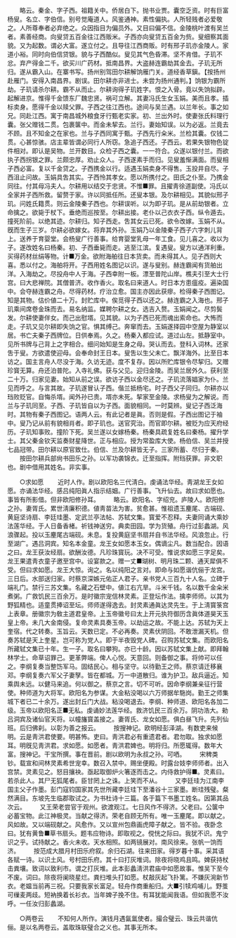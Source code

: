 <!-- { "loadSidebar": true } -->
　　略云。秦金、字子西。祖籍关中。侨居白下。抛书业贾。囊空乏资。时有巨富杨叟。名立、字伯信。别号觉庵道人。风鉴通神。素性偏执。人所轻贱者必爱敬之。人所尊奉者必弃绝之。众因指目为偏员外。又目曰偏不信。金陵桃叶渡有吴兰者。素善经商。向叟贷五百金往江西贩米。子西亦向叟贷五百金为赀。叟细察其面貌。又为起数。谓必大富。遂立付之。且导往江西商贩。时有邢子玑亦金陵人。家道小裕。同时向伯信贷银。貌与子西酷似。叟见其气色昏滞。坚不肯借。子玑不忿。弃产得金二千。欲买川广药材。抵南昌界。大盗赫连霸劫其金去。子玑无所归。遂从霸入山。在寨书写。扬州别驾田尔耕解饷雁门关。道经香草鎭。【按扬州赴雁门。安得入南昌界。剧误。田尔耕亦非进士。未尝为扬州通判。】饷银为霸所劫。子玑请杀尔耕。霸不从而止。尔耕询得子玑姓字。恨之入骨。竟以失饷拟辟。起解进京。惟得千金馈东厂魏忠贤。祸可立解。其妻冯氏生女玉娟。美而且孝。插标卖身。愿得千金以赎父罪。子西之往江西也。途间与吴兰遇。以兰年长。事之如兄。同赴江西。寓于南昌城外粮食牙行甄老实家。初、兰出外时。使妻张氏料理行囊。张父赠钱二贯。包裹箧中。而金未挈去。兰行。妻始知误。以为必返。兰竟去不顾。且不知金之在家也。兰与子西同寓于甄。子西先行籴米。兰检其囊。仅钱二贯。心甚惊骇。店主辈皆谓必同行人所窃。急追子西还。子西云。若果失银物色锭件相对。即认是吴物。兰开数目。众检子西之囊。一一符合。众遂以银付兰。而欲执子西拐银之罪。兰颇忠厚。劝止众人。子西遂素手而归。见叟羞惭满面。而叟相子西必富。复以千金贷之。子西携金以行。适遇玉娟卖身不得售。玉投井自尽。子西沮止问故。玉娟具吿其实。子西怜其孝女。愿以所携付之。田氏之仆至。乃携金同往。付其母冯夫人。尔耕用以结交于忠贤。不惟■罪。且擢靑徐道副使。冯氏以全家并子西所救。留赘于家。许以同抵任所。还叟本银。及尔耕相见。其貌似邢子玑。问姓氏籍贯。则云金陵秦子西也。尔耕误听。以为即子玑。是从前劫银者。立命擒之。欲毙于杖下。垂绝而巡按至。尔耕出接。老仆以己衣衣子西。纵令遁去。撞死阶前。以绝其迹。尔耕归。知子西走。吿其女云已死。欲令改嫁。玉娟不从。旣而生子三岁。尔耕必欲嫁女。将弃其外孙。玉娟乃以金陵秦子西子六字刺儿背上。送养于育婴堂。会杨叟广行善事。给育婴堂乳母一年工食。见儿喜之。收以为子。遂改姓名曰杨秦。初、子西垂毙而走。逃至江滨。复遇叟。叟方以通洋利重。买得药材丝绢等物。计■万金。欲附海舶往日本货卖。而未得其人。见子西则大喜。悉以付之。海舶将开。子西用姓名图记以识。遂与叟别。赫连霸闻有货舶出洋。入海劫之。尽投舟中人于海。子西幸附一板。漂至普陀山岸。樵夫引至大士行宫。曰大悲禅院。其僧普济。收作香火。取名曰来道人。时日本方患瘟疫。遍染国中。会夺赫连霸之舟。尽得药材。疗治立愈。国主亦因此获瘳。检得秦子西图记。知是其物。估价値二十万。封贮库中。俟觅得子西以还之。赫连霸之入海也。邢子玑乘间席卷金珠而去。易名纳监。媒聘尔耕之女。选吉入赘。玉娟闻之。尽剪鬓发。尔耕使妻伴女。而己出慰壻。见其貌。以为子西已死而魂出索命也。大怖而走。子玑又见尔耕即失饷之官。惧其缚己。奔窜而去。玉娟遂择园中空屋为静室以居。书亡夫秦子西牌位。日供奉焉。久之。杨秦入都应试。道过山左。抵静室中。见所书牌与己背上之字相合。细问始知是生身之母。哭认而去。登科入词林。还家吿于叟。方欲遣使迎母。会奉命封王日本。叟吿以生父未亡。飘洋海外。比至日本访之。国主言舟人尽没于海。久访无迹。度不复存。因以所贮库银令尽挈归。又赠珍寳无算。舟还泊普陀。入寺礼佛。获与父见。迎归金陵。而吴兰居外久。获利至二十万。归家见妻。始知从前之误。欲访子西以金尽还之。子玑流落娼家为仆。兰见而呼之。与言其故。子玑遂冒认子西。偕兰抵杨宅。时子西父子同归。尔耕亦以珰败贬官。自悔杀壻。闻外孙已贵。壻亦未死。挈家至金陵。求杨叟为之解说。而兰与子玑同至。子西、子玑皆自以为子西。面貌相同。一时莫辨。叟记子西泛海时。其物有秦子西图记。语两人云。有此记者是眞。否则是假。子西出图记于袖中。叟乃记从前有貌相肖者。即子玑也。送官究治。而官即尔耕。被贬为应天府经历。子玑知事败。撞阶下死。吴兰遂以女嫁杨秦。杨秦具疏复姓名曰秦杨。擢升学士。其父秦金钦天监奏财星降世。正与相应。授为常盈库大使。杨伯信、吴兰并授七品冠带。田尔耕以原官致仕。伯信、兰及尔耕皆无子。三家所蓄、尽归于秦。 
　　按田尔耕兵部尙书田乐之孙。以军功袭锦衣。迁至指挥。附珰获罪。非文职也。剧中借用其姓名。非实事。 

　　○求如愿 
　　近时人作。剧以欧阳名三代淸白。虔诵法华经。靑湖龙王女如愿。亦诵法华经。感吕纯阳眞人指示结姻。广行善事。飞升仙去。故曰求如愿也。事皆有所影借。但非欧阳修孙耳。 
　　略云。欧阳名、字绍兖。庐陵人。欧阳修之孙。妻胥氏。累世淸廉积德。値靑苗法为害。贫愈甚。惟祖遗玉麈尾、古端砚、黄庭坚诗扇、李廷珪墨、定武兰亭法帖、苏轼文集。寳爱不忍释。夫妻同诵大乘妙法莲华经。于人日备香楮。祈钱神送穷。典卖田园。学为货殖。舟行过彭蠡湖。风浪骤起。投以玉麈尾古端砚。未息。复投黄庭坚书扇幷自书法华经。风浪忽止。行至湖广。遇吕洞宾。知名本金童。龙王女如愿本玉女。偶谪尘凡。数当配合。因语之曰。龙王获汝经扇。欲酬汝德。凡珍珠寳玩。决不可受。惟说求如愿三字足矣。龙王果遣靑衣童子邀至宫中。设宴款之。赠一丈■瑚树、明月珠二颗、通天犀俱不受。但曰求如愿。龙王大惊。询之。名以纯阳之言对。即命与如愿谐伉俪于龙宫。三日后。水部送归家。时蔡京深嫉元佑正人君子。亲书党人三百九十人名。立碑于端礼门。禁行三苏文集。名藏之石壁中。値江右亢旱。斗米千钱。名以数千金籴米煮粥。广救饥民三百余万。是时徽宗宠信林灵素。正登坛作法。擒李师师。以其为野狐精也。适童贯捧诏至坛。师师遂得逸去。封灵素通眞达灵先生。于上淸寳箓宫上表章。册徽宗为敎主道君皇帝。上玉帝徽号曰太上开元执符御历含眞体道昊天玉皇上帝。未几大金南侵。复命灵素具奏玉帝。以劫运之故。不能上达。苏轼为天上奎宿。代之转奏。玉旨云。天数已定。不必再奏。灵素伏阴回。不敢泄漏天机。但奏苏轼是天上奎星。岂可称为党人。即于半夜毁党人碑。召购苏轼文集。而欧阳名所藏轼文集已十年。生一子。取名曰攀狗。亦已十龄。因以苏轼文集上献。即拜翰林学士。命草诏罪己。更革弊端。俾人心悦。天意回。则备御之事。将帅可以任之。李纲复奏当整饬军马。固结民心。相与坚守。以待勤王之师。蔡京请迁移襄邓。李纲复奏六军父子妻孥。皆在都城。万一中道散归。谁为护卫。敌兵逼近。知乘舆未远。以健马来追。何以御之。蔡京之言。切不可听。因命李纲兼亲征行营使。种师道为大将军。欧阳名为参谋。大金粘没喝以六万师据牟駞岗。勤王之师集城下者已二十余万。遂出封丘门大战。粘没喝退去。李纲、种师道、欧阳名各加二级。玉帝以欧阳名正■无私。虔诵妙法莲华经。救济饥民三百余万。阴功浩大。勑吕洞宾及诸仙官天将。以幢旛寳盖接之。妻胥氏、龙女如愿。俱白昼飞升。先列仙班。后归佛刹。以彰为善之报云。 
　　按搜神记。欧明经彭泽湖。有数吏来候明。云是靑洪君使要。明甚怖。吏曰。靑洪君必有重遗君者。君勿取。独求如愿耳。明旣见靑洪君。求如愿。如愿者。靑洪君婢也。明将归。所愿辄得。数年大富。搜神记。干宝所撰。事在晋前。剧以欧明为永叔之孙。可哂。 
　　宋稗类钞。载宣和间林灵素希世宠幸。数召入禁中。赐坐便殿。时露台妓李师师者。出入宫禁。灵素见之。怒目攘袂。亟起取御炉火箸逐而击之。内侍救护得■。灵素曰。若杀此人。其尸无狐尾者。臣甘罔上之诛。上笑而不从。 
　　又李廷珪为江南李国主父子作墨。彭门寇钧国家其先世所藏李廷珪下至潘谷十三家墨。断珪残璧。粲然满目。东坡先生临郡取试之。为书杜诗十三篇。各于篇下书墨工姓名。因第其品次云。 
　　又王荣老尝官于观州。欲渡观江。七日风作不得济。父老曰。公箧中必蓄宝物。此江神极灵。当献之得济。荣老自顾无所有。唯一玉麈尾。即以献之。风如故。又以端砚献之。风愈作。又以宣州包鼎画虎障子献之。皆不验。夜卧念曰。犹有黄鲁■草书扇头。题韦应物诗。即取视之。傥恍之际曰。我犹不识。鬼宁识之乎。试持献之。香火未收。天水相照。如两镜展对。南风徐来。张帆一饷而济。 
　　按范成大腊月村田乐府叙。余归石湖。往来田家。得岁暮十事。采其语各赋一诗。以识土风。号村田乐府。其十曰打灰堆词。除夜将晓鸡且鸣。婢获持杖击粪壤。致词以致利市。谓之打灰堆。此本彭蠡淸洪君庙中如愿故事。惟吴下至今不废。词曰。除夜将阑晓星烂。粪扫堆头打如愿。杖敲灰起飞扑篱。不嫌灰涴新节衣。老媪当前再三祝。只要我家长富足。轻舟作商重船归。大■引犊鸡哺儿。野茧可缫麦两歧。短衲换着长衫衣。当年婢子挽不住。有耳犹能闻我语。但如我愿不汝呼。一任汝归彭蠡湖。 

　　○两卷云 
　　不知何人所作。演钱月遇氤氲使者。撮合璧云、珠云共谐伉俪。是以名两卷云。盖取珠联璧合之义也。其事无所本。 
